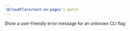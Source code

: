 ```yaml
---
'@cloudflare/next-on-pages': patch
---
```


Show a user-friendly error message for an unknown CLI flag
